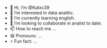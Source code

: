 - 👋 Hi, I’m @Katxc39
- 👀 I’m interested in data analitic.
- 🌱 I’m currently learning english.
- 💞️ I’m looking to collaborate in analist to date.
- 📫 How to reach me ...
- 😄 Pronouns: ...
- ⚡ Fun fact: ...

<!---
Katxc39/Katxc39 is a ✨ special ✨ repository because its `README.md` (this file) appears on your GitHub profile.
You can click the Preview link to take a look at your changes.
--->

